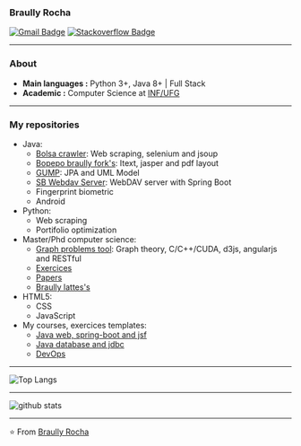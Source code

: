 ### Braully Rocha

[![Gmail Badge](https://img.shields.io/badge/-braully@gmail.com-c14438?style=flat-square&logo=Gmail&logoColor=white&link=mailto:braully@gmail.com)](mailto:braully@gmail.com) [![Stackoverflow Badge](https://img.shields.io/badge/Stackoverflow-Braully_Rocha-blue?style=flat-square&logo=stackoverflow&logoColor=white&link=https://stackoverflow.com/users/835476/braully-rocha)](https://stackoverflow.com/users/835476/braully-rocha)

---------------------------------------------------------------------------------------------------------------------------------------------------------------------------------
### About
-  **Main languages :** Python 3+, Java 8+ | Full Stack 
-  **Academic :** Computer Science at [INF/UFG](https://www.inf.ufg.br)
<!--
-  **Organizations :** DTI Reitoria at [IFGoiano](https://ifgoiano.edu.br).
-  **Organizations :** ~~IPASGO, UEG, SENAC,~~ IFGoiano.
-->

--------------------------------------------------------------------------------------------------------------------------------------

### My repositories
- Java:
    - [Bolsa crawler](https://github.com/braully/bolsa-cvm-crawler):  Web scraping, selenium and jsoup
    - [Bopepo braully fork's](https://github.com/braully/bopepo): Itext, jasper and pdf layout
    - [GUMP](https://github.com/braully/generic-universal-model-persistence): JPA and UML Model
    - [SB Webdav Server](https://github.com/braully/sb-webdav-server): WebDAV server with Spring Boot
    - Fingerprint biometric
    - Android
- Python:
    - Web scraping
    - Portifolio optimization
- Master/Phd computer science:
    - [Graph problems tool](https://github.com/braully/graph-problems-tool): Graph theory, C/C++/CUDA, d3js, angularjs and RESTful
    - [Exercices](https://github.com/braully/msc-dsc-exercices-2015-2025)
    - [Papers](https://www.researchgate.net/profile/Braully-Silva-2)
    - [Braully lattes's](http://lattes.cnpq.br/6423154319465728)
- HTML5:
    - CSS
    - JavaScript
- My courses, exercices templates:
    - [Java web, spring-boot and jsf](https://github.com/braully/desenvolvimento-web-senac)
    - [Java database and jdbc](https://github.com/braully/banco-dados-senac)
    - [DevOps](https://github.com/braully/ferramentas-engenharia-senac)

<!-- ### My repositories
[![ReadMe Card](https://github-readme-stats.vercel.app/api/pin/?username=braully&repo=graph-problems-tool&show_owner=true)](https://github.com/braully/graph-problems-tool) -->


---------------------------------------------------------------------------------------------------------------------------------------------------------------------------------
![Top Langs](https://github-readme-stats.vercel.app/api/top-langs?username=braully&show_icons=true&count_private=true&layout=compact&&langs_count=6)  

---------------------------------------------------------------------------------------------------------------------------------------------------------------------------------

![github stats](https://github-readme-stats.vercel.app/api?username=braully&show_icons=true&count_private=true&layout=compact)  


---------------------------------------------------------------------------------------------------------------------------------------------------------------------------------


⭐️ From [Braully Rocha](https://github.com/braully?tab=stars)

